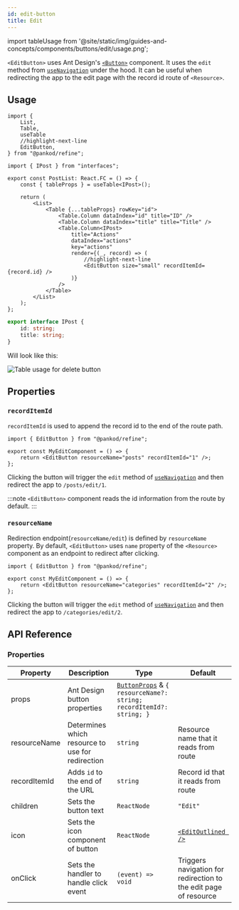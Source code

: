 ```yaml
---
id: edit-button
title: Edit
---
```


import tableUsage from '@site/static/img/guides-and-concepts/components/buttons/edit/usage.png';

`<EditButton>` uses Ant Design's [`<Button>`](https://ant.design/components/button/) component. It uses the `edit` method from [`useNavigation`](/api-references/hooks/navigation/useNavigation.md) under the hood. It can be useful when redirecting the app to the edit page with the record id route of `<Resource>`.

## Usage

```tsx
import { 
    List,
    Table,
    useTable
    //highlight-next-line
    EditButton,
} from "@pankod/refine";

import { IPost } from "interfaces";

export const PostList: React.FC = () => {
    const { tableProps } = useTable<IPost>();

    return (
        <List>
            <Table {...tableProps} rowKey="id">
                <Table.Column dataIndex="id" title="ID" />
                <Table.Column dataIndex="title" title="Title" />
                <Table.Column<IPost>
                    title="Actions"
                    dataIndex="actions"
                    key="actions"
                    render={(_, record) => (
                        //highlight-next-line
                        <EditButton size="small" recordItemId={record.id} />
                    )}
                />
            </Table>
        </List>
    );
};
```

```ts
export interface IPost {
    id: string;
    title: string;
}
```

Will look like this:

<div>
    <img  src={tableUsage} alt="Table usage for delete button" />
</div>

## Properties

### `recordItemId`

`recordItemId` is used to append the record id to the end of the route path.

```tsx
import { EditButton } from "@pankod/refine";

export const MyEditComponent = () => {
    return <EditButton resourceName="posts" recordItemId="1" />;
};
```

Clicking the button will trigger the `edit` method of [`useNavigation`](/api-references/hooks/navigation/useNavigation.md) and then redirect the app to `/posts/edit/1`.

:::note
`<EditButton>` component reads the id information from the route by default.
:::

### `resourceName`

Redirection endpoint(`resourceName/edit`) is defined by `resourceName` property. By default, `<EditButton>` uses `name` property of the `<Resource>` component as an endpoint to redirect after clicking.

```tsx
import { EditButton } from "@pankod/refine";

export const MyEditComponent = () => {
    return <EditButton resourceName="categories" recordItemId="2" />;
};
```

Clicking the button will trigger the `edit` method of [`useNavigation`](/api-references/hooks/navigation/useNavigation.md) and then redirect the app to `/categories/edit/2`.

## API Reference

### Properties

| Property     | Description                                   | Type                                                                                                             | Default                                                       |
| ------------ | --------------------------------------------- | ---------------------------------------------------------------------------------------------------------------- | ------------------------------------------------------------- |
| props        | Ant Design button properties                      | [`ButtonProps`](https://ant.design/components/button/#API) & `{ resourceName?: string; recordItemId?: string; }` |                                                               |
| resourceName | Determines which resource to use for redirection | `string`                                                                                                         | Resource name that it reads from route                             |
| recordItemId | Adds `id` to the end of the URL                | `string`                                                                                                         | Record id that it reads from route                                 |
| children     | Sets the button text                           | `ReactNode`                                                                                                      | `"Edit"`                                                      |
| icon         | Sets the icon component of button              | `ReactNode`                                                                                                      | [`<EditOutlined />`](https://ant.design/components/icon/)     |
| onClick      | Sets the handler to handle click event         | `(event) => void`                                                                                                | Triggers navigation for redirection to the edit page of resource |
